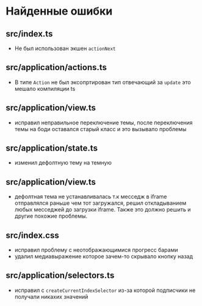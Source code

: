 # Найденные ошибки

## src/index.ts
  - Не был использован экшен `actionNext`

## src/application/actions.ts
  - В типе `Action` не был эксопртирован тип отвечающий за `update` это мешало компиляции ts

## src/application/view.ts
  - исправил неправильное переключение темы, после переключения темы на боди оставался старый класс и это вызывало проблемы

## src/application/state.ts
 - изменил дефолтную тему на темную

## src/application/view.ts
- дефолтная тема не устанавливалась т.к месседж в iframe отправлялся раньше чем тот загружался, решил откладыванием любых месседжей до загрузки iframe. Также это должно решить и другие похожие проблемы.

## src/index.css
- исправил проблему с неотображающимися прогресс барами
- удалил медиавыражение которое зачем-то скрывало кнопку назад

## src/application/selectors.ts
- исправил с `createCurrentIndexSelector` из-за которой подписчики не получали никахих значений
